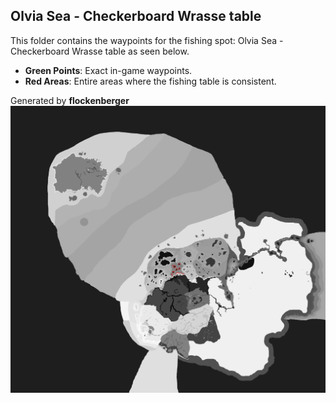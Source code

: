 ## Olvia Sea - Checkerboard Wrasse table
This folder contains the waypoints for the fishing spot: Olvia Sea - Checkerboard Wrasse table as seen below.

- **Green Points**: Exact in-game waypoints.
- **Red Areas**: Entire areas where the fishing table is consistent.

Generated by **flockenberger**
![by_flockenberger](./Preview.png)